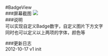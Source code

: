 #BadgeView  
###屏幕截图
![](https://img.skitch.com/20121017-bek1p3k3c8wn43e4yqupsk4rqi.jpg)  
###说明  
可以实现自定义Badge数字，自定义图片下方文字  
同时也可以定义以上两项的字体，颜色等  


###更新日志  
2012-10-17 v1 init